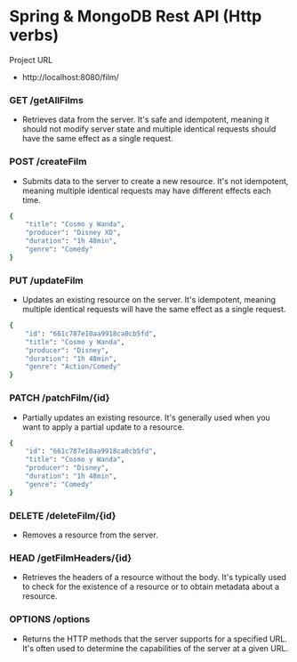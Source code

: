 # Spring & MongoDB Rest API (Http verbs) 
  Project URL
  - http://localhost:8080/film/

### GET /getAllFilms 

- Retrieves data from the server. It's safe and idempotent, meaning it should not modify server state and multiple identical requests should have the same effect as a single request.

### POST /createFilm  

- Submits data to the server to create a new resource. It's not idempotent, meaning multiple identical requests may have different effects each time.
```bash
{
    "title": "Cosmo y Wanda",
    "producer": "Disney XD",
    "duration": "1h 48min",
    "genre": "Comedy"
}
```

### PUT /updateFilm

- Updates an existing resource on the server. It's idempotent, meaning multiple identical requests will have the same effect as a single request.
```bash
{
    "id": "661c787e10aa9918ca0cb5fd",
    "title": "Cosmo y Wanda",
    "producer": "Disney",
    "duration": "1h 48min",
    "genre": "Action/Comedy"
}
```

### PATCH /patchFilm/{id}

- Partially updates an existing resource. It's generally used when you want to apply a partial update to a resource.
```bash
{
    "id": "661c787e10aa9918ca0cb5fd",
    "title": "Cosmo y Wanda",
    "producer": "Disney",
    "duration": "1h 48min",
    "genre": "Comedy"
}
```

### DELETE /deleteFilm/{id}

- Removes a resource from the server.
  

### HEAD /getFilmHeaders/{id}

- Retrieves the headers of a resource without the body. It's typically used to check for the existence of a resource or to obtain metadata about a resource.


### OPTIONS /options

- Returns the HTTP methods that the server supports for a specified URL. It's often used to determine the capabilities of the server at a given URL.

